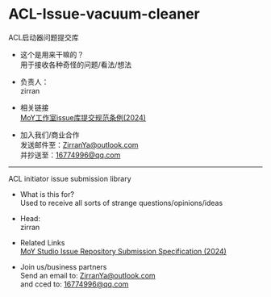 # ACL-Issue-vacuum-cleaner
ACL启动器问题提交库

- 这个是用来干嘛的？
<br>用于接收各种奇怪的问题/看法/想法

- 负责人：
<br>zirran

- 相关链接
<br>[MoY工作室issue库提交规范条例(2024)](https://moystudio.github.io/issue_library_specification.io/)

- 加入我们/商业合作
<br>发送邮件至：ZirranYa@outlook.com
<br>并抄送至：16774996@qq.com

---
ACL initiator issue submission library

- What is this for?
<br>Used to receive all sorts of strange questions/opinions/ideas

- Head:
<br>zirran

- Related Links
<br>[MoY Studio Issue Repository Submission Specification (2024)](https://moystudio.github.io/issue_library_specification.io/)

- Join us/business partners
<br>Send an email to: ZirranYa@outlook.com
<br>and cced to: 16774996@qq.com
